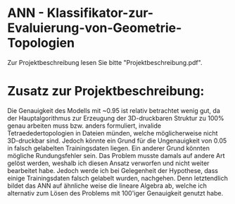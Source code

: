 # ANN - Klassifikator-zur-Evaluierung-von-Geometrie-Topologien
Zur Projektbeschreibung lesen Sie bitte "Projektbeschreibung.pdf".

# Zusatz zur Projektbeschreibung:
Die Genauigkeit des Modells mit ~0.95 ist relativ betrachtet wenig gut, da der Hauptalgorithmus zur Erzeugung der 3D-druckbaren Struktur
zu 100% genau arbeiten muss bzw. anders formuliert, invalide Tetraededertopologien in Dateien münden, welche möglicherweise nicht 3D-druckbar sind.
Jedoch könnte ein Grund für die Ungenauigkeit von 0.05 in falsch gelabelten Trainingsdaten liegen. 
Ein anderer Grund könnten mögliche Rundungsfehler sein.
Das Problem musste damals auf andere Art gelöst werden, weshalb ich diesen Ansatz verworfen und nicht weiter bearbeitet habe. Jedoch werde ich bei 
Gelegenheit der Hypothese, dass einige Trainingsdaten falsch gelabelt wurden, nachgehen. Denn letztendlich bildet das ANN auf ähnliche weise die lineare Algebra ab, welche ich alternativ zum Lösen des Problems mit 100'iger Genauigkeit genutzt habe.
